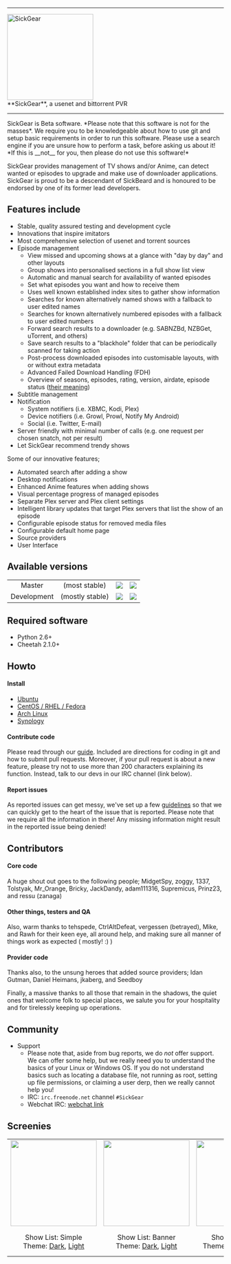 <hr>
<div><a id="top"><img alt="SickGear" width="200" src="https://raw.githubusercontent.com/wiki/SickGear/SickGear/images/SickGearLogo.png"></a></div>
**SickGear**, a usenet and bittorrent PVR
<hr>
SickGear is Beta software.  *Please note that this software is not for the masses*.  We require you to be knowledgeable about how to use git and setup basic requirements in order to run this software.  Please use a search engine if you are unsure how to perform a task, before asking us about it! *If this is __not__ for you, then please do not use this software!*

SickGear provides management of TV shows and/or Anime, can detect wanted or episodes to upgrade and make use of downloader applications.  SickGear is proud to be a descendant of SickBeard and is honoured to be endorsed by one of its former lead developers.  

## Features include
* Stable, quality assured testing and development cycle
* Innovations that inspire imitators
* Most comprehensive selection of usenet and torrent sources
* Episode management
  * View missed and upcoming shows at a glance with "day by day" and other layouts
  * Group shows into personalised sections in a full show list view
  * Automatic and manual search for availability of wanted episodes
  * Set what episodes you want and how to receive them
  * Uses well known established index sites to gather show information
  * Searches for known alternatively named shows with a fallback to user edited names
  * Searches for known alternatively numbered episodes with a fallback to user edited numbers
  * Forward search results to a downloader (e.g. SABNZBd, NZBGet, uTorrent, and others)
  * Save search results to a "blackhole" folder that can be periodically scanned for taking action
  * Post-process downloaded episodes into customisable layouts, with or without extra metadata
  * Advanced Failed Download Handling (FDH)
  * Overview of seasons, episodes, rating, version, airdate, episode status ([their meaning](https://github.com/SickGear/SickGear/wiki/Episode-Status))
* Subtitle management
* Notification
  * System notifiers (i.e. XBMC, Kodi, Plex)
  * Device notifiers (i.e. Growl, Prowl, Notify My Android)
  * Social (i.e. Twitter, E-mail)
* Server friendly with minimal number of calls (e.g. one request per chosen snatch, not per result)
* Let SickGear recommend trendy shows

Some of our innovative features;
* Automated search after adding a show
* Desktop notifications
* Enhanced Anime features when adding shows
* Visual percentage progress of managed episodes
* Separate Plex server and Plex client settings
* Intelligent library updates that target Plex servers that list the show of an episode
* Configurable episode status for removed media files
* Configurable default home page
* Source providers
* User Interface

## Available versions
<table><thead></thead><tbody>
<tr align="center">
  <td>Master</td><td>(most stable)</td><td><a id="top" title=""><img src="https://raw.githubusercontent.com/wiki/SickGear/SickGear/images/badge-stability.png"></a></td><td><a id="top" title=""><img src="https://raw.githubusercontent.com/wiki/SickGear/SickGear/images/badge-stable.png"></a></td>
</tr>
<tr align="center">
  <td>Development</td><td>(mostly stable)</td><td><a id="top" title="Where some imitate"><img src="https://raw.githubusercontent.com/wiki/SickGear/SickGear/images/badge-innovate.png"></a></td><td><a title="Build Status: Passing = All good!" target="_blank" href="https://travis-ci.org/SickGear/SickGear"><img src="https://travis-ci.org/SickGear/SickGear.svg?branch=develop"></a></td>
</tr>
</tbody>
</table>

## Required software
* Python 2.6+
* Cheetah 2.1.0+

## Howto

#### Install
* [Ubuntu](https://github.com/SickGear/SickGear/wiki/Install-SickGear-[1]-Ubuntu)
* [CentOS / RHEL / Fedora](https://github.com/SickGear/SickGear/wiki/Install-SickGear-[2]-CentOS-RHEL)
* [Arch Linux](https://github.com/SickGear/SickGear/wiki/Install-SickGear-[3]-Arch-Linux)
* [Synology](https://github.com/SickGear/SickGear/wiki/Install-SickGear-[4]-Synology)

#### Contribute code
Please read through our [guide](https://github.com/SickGear/SickGear/wiki/%5BHow-to%5D-Contribute-Code).  Included are directions for coding in git and how to submit pull requests.
Moreover, if your pull request is about a new feature, please try not to use more than 200 characters explaining its function.  Instead, talk to our devs in our IRC channel (link below).

#### Report issues
As reported issues can get messy, we've set up a few [guidelines](https://github.com/SickGear/SickGear/wiki/%5BHow-to%5D-Report-Issues) so that we can quickly get to the heart of the issue that is reported.  Please note that we require all the information in there! Any missing information might result in the reported issue being denied!

## Contributors

#### Core code
A huge shout out goes to the following people; MidgetSpy, zoggy, 1337, Tolstyak, Mr_Orange, Bricky, JackDandy, adam111316, Supremicus, Prinz23, and ressu (zanaga)

#### Other things, testers and QA
Also, warm thanks to tehspede, CtrlAltDefeat, vergessen (betrayed), Mike, and Rawh for their keen eye, all around help, and making sure all manner of things work as expected ( mostly! :) )

#### Provider code
Thanks also, to the unsung heroes that added source providers; Idan Gutman, Daniel Heimans, jkaberg, and Seedboy

Finally, a massive thanks to all those that remain in the shadows, the quiet ones that welcome folk to special places, we salute you for your hospitality and for tirelessly keeping up operations.

## Community
* Support
  * Please note that, aside from bug reports, we do *not* offer support.  We can offer some help, but we really need you to understand the basics of your Linux or Windows OS.  If you do not understand basics such as locating a database file, not running as root, setting up file permissions, or claiming a user derp, then we really cannot help you!
  * IRC: `irc.freenode.net` channel `#SickGear`
  * Webchat IRC: [webchat link](http://webchat.freenode.net/?channels=SickGear)

## Screenies
<table><thead></thead><tbody>
<tr align="center">
  <td><a title="Show List - Layout: Simple" href="https://raw.githubusercontent.com/wiki/SickGear/SickGear/images/screenies/showlist-simple.jpg"><img src="https://raw.githubusercontent.com/wiki/SickGear/SickGear/images/screenies/showlist-simple-t.jpg" width="200"></a></td>
  <td><a title="Show List - Layout: Banner" href="https://raw.githubusercontent.com/wiki/SickGear/SickGear/images/screenies/showlist-banner.jpg"><img src="https://raw.githubusercontent.com/wiki/SickGear/SickGear/images/screenies/showlist-banner-t.jpg" width="200"></a></td>
  <td><a title="Show List - Layout: Poster" href="https://raw.githubusercontent.com/wiki/SickGear/SickGear/images/screenies/showlist-poster.jpg"><img src="https://raw.githubusercontent.com/wiki/SickGear/SickGear/images/screenies/showlist-poster-t.jpg" width="200"></a></td>
  <td><a title="Episode View - Layout: Day by Day" href="https://raw.githubusercontent.com/wiki/SickGear/SickGear/images/screenies/episodeview-day-by-day.jpg"><img src="https://raw.githubusercontent.com/wiki/SickGear/SickGear/images/screenies/episodeview-day-by-day-t.jpg" width="200"></a></td>
  <td><a title="Episode View - Layout: List" href="https://raw.githubusercontent.com/wiki/SickGear/SickGear/images/screenies/episodeview-list.jpg"><img src="https://raw.githubusercontent.com/wiki/SickGear/SickGear/images/screenies/episodeview-list-t.jpg" width="200"></a></td>
  <td><a title="Display Show" href="https://raw.githubusercontent.com/wiki/SickGear/SickGear/images/screenies/displayshow.jpg"><img src="https://raw.githubusercontent.com/wiki/SickGear/SickGear/images/screenies/displayshow-t.jpg" width="200"></a></td>
</tr>
<tr align="center">
  <td>Show List: Simple<br />Theme: <a title="Theme Dark" href="https://raw.githubusercontent.com/wiki/SickGear/SickGear/images/screenies/showlist-simple.jpg">Dark</a>, <a title="Theme Light" href="https://raw.githubusercontent.com/wiki/SickGear/SickGear/images/screenies/showlist-simple-light.jpg">Light</a></td>
  <td>Show List: Banner<br />Theme: <a title="Theme Dark" href="https://raw.githubusercontent.com/wiki/SickGear/SickGear/images/screenies/showlist-banner.jpg">Dark</a>, <a title="Theme Light" href="https://raw.githubusercontent.com/wiki/SickGear/SickGear/images/screenies/showlist-banner-light.jpg">Light</a></td>
  <td>Show List: Poster<br />Theme: <a title="Theme Dark - Anime" href="https://raw.githubusercontent.com/wiki/SickGear/SickGear/images/screenies/showlist-poster.jpg">Dark 1</a>, <a title="Theme Dark 2" href="https://raw.githubusercontent.com/wiki/SickGear/SickGear/images/screenies/showlist-poster2.jpg">Dark 2</a></td>
  <td>Episode View: Day by Day<br />Theme: <a title="Theme Dark" href="https://raw.githubusercontent.com/wiki/SickGear/SickGear/images/screenies/episodeview-day-by-day.jpg">Dark</a>, <a title="Theme Light" href="https://raw.githubusercontent.com/wiki/SickGear/SickGear/images/screenies/episodeview-day-by-day-light.jpg">Light</a></td>
  <td>Episode View: List<br />Theme: <a title="Theme Dark" href="https://raw.githubusercontent.com/wiki/SickGear/SickGear/images/screenies/episodeview-list.jpg">Dark 1</a>, <a title="Theme Dark - Anime" href="https://raw.githubusercontent.com/wiki/SickGear/SickGear/images/screenies/episodeview-list2.jpg">Dark 2</a>, <a title="Theme Light" href="https://raw.githubusercontent.com/wiki/SickGear/SickGear/images/screenies/episodeview-list-light.jpg">Light</a></td>
  <td>Display Show<br />Theme: <a title="Theme Dark" href="https://raw.githubusercontent.com/wiki/SickGear/SickGear/images/screenies/displayshow.jpg">Dark</a>, <a title="Theme Light" href="https://raw.githubusercontent.com/wiki/SickGear/SickGear/images/screenies/displayshow-light.jpg">Light</a></td>
</tr>
</tbody>
</table>
